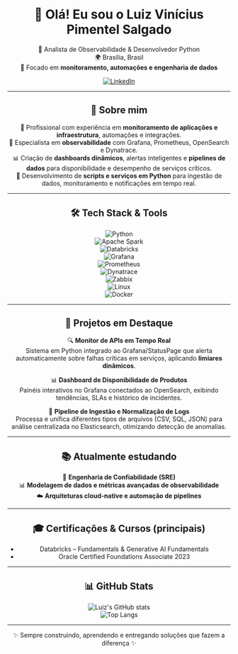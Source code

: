 <div align="center">

# 👋 Olá! Eu sou o Luiz Vinícius Pimentel Salgado  

💼 Analista de Observabilidade & Desenvolvedor Python  
🌍 Brasília, Brasil  
🔎 Focado em **monitoramento, automações e engenharia de dados**  

[![LinkedIn](https://img.shields.io/badge/LinkedIn-blue?logo=linkedin&logoColor=white)](https://www.linkedin.com/in/luiz-vinicius-salgado/)

---

## 🚀 Sobre mim  
🔧 Profissional com experiência em **monitoramento de aplicações e infraestrutura**, automações e integrações.  
🧠 Especialista em **observabilidade** com Grafana, Prometheus, OpenSearch e Dynatrace.  
📊 Criação de **dashboards dinâmicos**, alertas inteligentes e **pipelines de dados** para disponibilidade e desempenho de serviços críticos.  
🤖 Desenvolvimento de **scripts e serviços em Python** para ingestão de dados, monitoramento e notificações em tempo real.  

---

## 🛠️ Tech Stack & Tools  

![Python](https://img.shields.io/badge/Python-3776AB?style=for-the-badge&logo=python&logoColor=white)  
![Apache Spark](https://img.shields.io/badge/Apache%20Spark-E25A1C?style=for-the-badge&logo=apachespark&logoColor=white)  
![Databricks](https://img.shields.io/badge/Databricks-FF3621?style=for-the-badge&logo=databricks&logoColor=white)  
![Grafana](https://img.shields.io/badge/Grafana-F46800?style=for-the-badge&logo=grafana&logoColor=white)  
![Prometheus](https://img.shields.io/badge/Prometheus-E6522C?style=for-the-badge&logo=prometheus&logoColor=white)  
![Dynatrace](https://img.shields.io/badge/Dynatrace-1496FF?style=for-the-badge&logo=dynatrace&logoColor=white)  
![Zabbix](https://img.shields.io/badge/Zabbix-CC0000?style=for-the-badge&logo=zabbix&logoColor=white)  
![Linux](https://img.shields.io/badge/Linux-FCC624?style=for-the-badge&logo=linux&logoColor=black)  
![Docker](https://img.shields.io/badge/Docker-2496ED?style=for-the-badge&logo=docker&logoColor=white)  

---

## 📌 Projetos em Destaque  

🔍 **Monitor de APIs em Tempo Real**  
Sistema em Python integrado ao Grafana/StatusPage que alerta automaticamente sobre falhas críticas em serviços, aplicando **limiares dinâmicos**.  

📊 **Dashboard de Disponibilidade de Produtos**  
Painéis interativos no Grafana conectados ao OpenSearch, exibindo tendências, SLAs e histórico de incidentes.  

🤖 **Pipeline de Ingestão e Normalização de Logs**  
Processa e unifica diferentes tipos de arquivos (CSV, SQL, JSON) para análise centralizada no Elasticsearch, otimizando detecção de anomalias.  

---

## 📚 Atualmente estudando  
🧠 **Engenharia de Confiabilidade (SRE)**  
📊 **Modelagem de dados e métricas avançadas de observabilidade**  
☁️ **Arquiteturas cloud-native e automação de pipelines**  

---

## 🎓 Certificações & Cursos (principais)  
- Databricks – Fundamentals & Generative AI Fundamentals  
- Oracle Certified Foundations Associate 2023

---

## 📊 GitHub Stats  

![Luiz's GitHub stats](https://github-readme-stats.vercel.app/api?username=luizvinicius&show_icons=true&theme=tokyonight)  
![Top Langs](https://github-readme-stats.vercel.app/api/top-langs/?username=luizvinicius&layout=compact&theme=tokyonight)  

---

✨ Sempre construindo, aprendendo e entregando soluções que fazem a diferença ✨  

</div>

